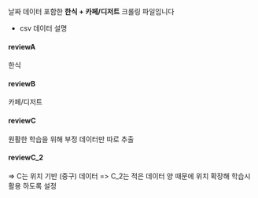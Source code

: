 날짜 데이터 포함한 **한식 + 카페/디저트** 크롤링 파일입니다

- csv 데이터 설명
#### reviewA 
한식
#### reviewB 
카페/디저트
#### reviewC 
원활한 학습을 위해 부정 데이터만 따로 추출
#### reviewC_2 
=> C는 위치 기반 (중구) 데이터
=> C_2는 적은 데이터 양 때문에 위치 확장해 학습시 활용 하도록 설정
